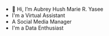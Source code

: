 - 👋 Hi, I’m Aubrey Hush Marie R. Yasee
- I'm a Virtual Assistant
- A Social Media Manager
- I'm a Data Enthusiast


<!---
Breeyase/Breeyase is a ✨ special ✨ repository because its `README.md` (this file) appears on your GitHub profile.
You can click the Preview link to take a look at your changes.
--->
